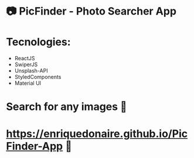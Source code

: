 #  📷 PicFinder - Photo Searcher App

# Tecnologies: 

- ReactJS <br/>
- SwiperJS <br/>
- Unsplash-API <br/>
- StyledComponents <br/>
- Material UI <br/>

#  Search for any images 🔎

# https://enriquedonaire.github.io/PicFinder-App  🔎 

